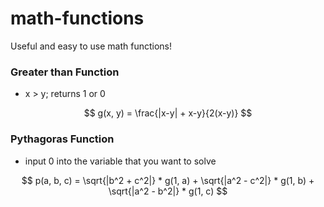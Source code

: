 # math-functions
Useful and easy to use math functions!

### Greater than Function
+ x > y; returns 1 or 0

$$
g(x, y) = \frac{|x-y| + x-y}{2(x-y)}
$$

### Pythagoras Function
+ input 0 into the variable that you want to solve 

$$
p(a, b, c) = \sqrt{|b^2 + c^2|} * g(1, a) + \sqrt{|a^2 - c^2|} * g(1, b) + \sqrt{|a^2 - b^2|} * g(1, c)
$$
